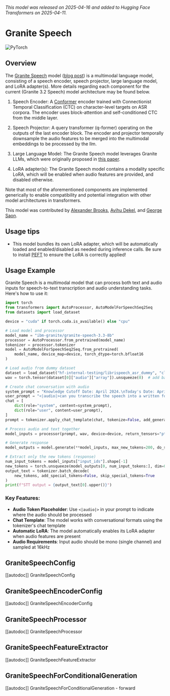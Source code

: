 <!--Copyright 2025 The HuggingFace Team. All rights reserved.

Licensed under the Apache License, Version 2.0 (the "License"); you may not use this file except in compliance with
the License. You may obtain a copy of the License at

http://www.apache.org/licenses/LICENSE-2.0

Unless required by applicable law or agreed to in writing, software distributed under the License is distributed on
an "AS IS" BASIS, WITHOUT WARRANTIES OR CONDITIONS OF ANY KIND, either express or implied. See the License for the
specific language governing permissions and limitations under the License.

⚠️ Note that this file is in Markdown but contain specific syntax for our doc-builder (similar to MDX) that may not be
rendered properly in your Markdown viewer.

-->
*This model was released on 2025-04-16 and added to Hugging Face Transformers on 2025-04-11.*

# Granite Speech

<div class="flex flex-wrap space-x-1">
<img alt="PyTorch" src="https://img.shields.io/badge/PyTorch-DE3412?style=flat&logo=pytorch&logoColor=white">
</div>

## Overview
The [Granite Speech](https://huggingface.co/papers/2505.08699) model ([blog post](https://www.ibm.com/new/announcements/ibm-granite-3-3-speech-recognition-refined-reasoning-rag-loras)) is a multimodal language model, consisting of a speech encoder, speech projector, large language model, and LoRA adapter(s). More details regarding each component for the current (Granite 3.2 Speech) model architecture may be found below.

1. Speech Encoder: A [Conformer](https://huggingface.co/papers/2005.08100) encoder trained with Connectionist Temporal Classification (CTC) on character-level targets on ASR corpora. The encoder uses block-attention and self-conditioned CTC from the middle layer.

2. Speech Projector: A query transformer (q-former) operating on the outputs of the last encoder block. The encoder and projector temporally downsample the audio features to be merged into the multimodal embeddings to be processed by the llm.

3. Large Language Model: The Granite Speech model leverages Granite LLMs, which were originally proposed in [this paper](https://huggingface.co/papers/2408.13359).

4. LoRA adapter(s): The Granite Speech model contains a modality specific LoRA, which will be enabled when audio features are provided, and disabled otherwise.


Note that most of the aforementioned components are implemented generically to enable compatibility and potential integration with other model architectures in transformers.


This model was contributed by [Alexander Brooks](https://huggingface.co/abrooks9944), [Avihu Dekel](https://huggingface.co/Avihu), and [George Saon](https://huggingface.co/gsaon).

## Usage tips
- This model bundles its own LoRA adapter, which will be automatically loaded and enabled/disabled as needed during inference calls. Be sure to install [PEFT](https://github.com/huggingface/peft) to ensure the LoRA is correctly applied!

## Usage Example

Granite Speech is a multimodal model that can process both text and audio inputs for speech-to-text transcription and audio understanding tasks. Here's how to use it:

```python
import torch
from transformers import AutoProcessor, AutoModelForSpeechSeq2Seq
from datasets import load_dataset

device = "cuda" if torch.cuda.is_available() else "cpu"

# Load model and processor
model_name = "ibm-granite/granite-speech-3.3-8b"
processor = AutoProcessor.from_pretrained(model_name)
tokenizer = processor.tokenizer
model = AutoModelForSpeechSeq2Seq.from_pretrained(
    model_name, device_map=device, torch_dtype=torch.bfloat16
)

# Load audio from dummy dataset
dataset = load_dataset("hf-internal-testing/librispeech_asr_dummy", "clean", split="validation")
wav = torch.tensor(dataset[0]["audio"]["array"]).unsqueeze(0)  # add batch dimension

# Create chat conversation with audio
system_prompt = "Knowledge Cutoff Date: April 2024.\nToday's Date: April 9, 2025.\nYou are Granite, developed by IBM. You are a helpful AI assistant"
user_prompt = "<|audio|>can you transcribe the speech into a written format?"
chat = [
    dict(role="system", content=system_prompt),
    dict(role="user", content=user_prompt),
]
prompt = tokenizer.apply_chat_template(chat, tokenize=False, add_generation_prompt=True)

# Process audio and text together
model_inputs = processor(prompt, wav, device=device, return_tensors="pt").to(device)

# Generate response
model_outputs = model.generate(**model_inputs, max_new_tokens=200, do_sample=False, num_beams=1)

# Extract only the new tokens (response)
num_input_tokens = model_inputs["input_ids"].shape[-1]
new_tokens = torch.unsqueeze(model_outputs[0, num_input_tokens:], dim=0)
output_text = tokenizer.batch_decode(
    new_tokens, add_special_tokens=False, skip_special_tokens=True
)
print(f"STT output = {output_text[0].upper()}")
```

### Key Features:

- **Audio Token Placeholder**: Use `<|audio|>` in your prompt to indicate where the audio should be processed
- **Chat Template**: The model works with conversational formats using the tokenizer's chat template
- **Automatic LoRA**: The model automatically enables its LoRA adapter when audio features are present
- **Audio Requirements**: Input audio should be mono (single channel) and sampled at 16kHz

## GraniteSpeechConfig

[[autodoc]] GraniteSpeechConfig


## GraniteSpeechEncoderConfig

[[autodoc]] GraniteSpeechEncoderConfig


## GraniteSpeechProcessor

[[autodoc]] GraniteSpeechProcessor


## GraniteSpeechFeatureExtractor

[[autodoc]] GraniteSpeechFeatureExtractor


## GraniteSpeechForConditionalGeneration

[[autodoc]] GraniteSpeechForConditionalGeneration
    - forward
